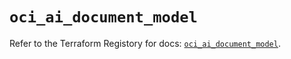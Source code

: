 # `oci_ai_document_model`

Refer to the Terraform Registory for docs: [`oci_ai_document_model`](https://registry.terraform.io/providers/oracle/oci/6.18.0/docs/resources/ai_document_model).
